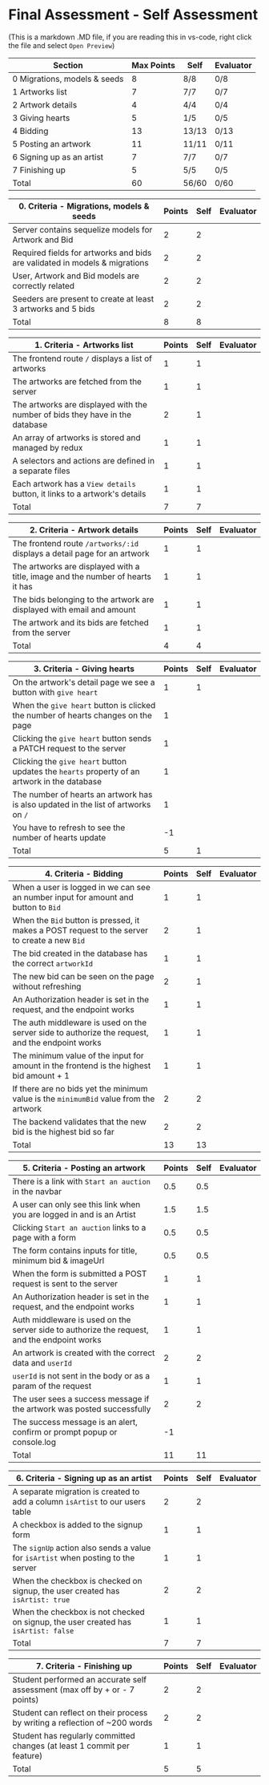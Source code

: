 # Final Assessment - Self Assessment

(This is a markdown .MD file, if you are reading this in vs-code, right click the file and select `Open Preview`)

| Section                      | Max Points | Self  | Evaluator |
| ---------------------------- | ---------- | ----- | --------- |
| 0 Migrations, models & seeds | 8          | 8/8   | 0/8       |
| 1 Artworks list              | 7          | 7/7   | 0/7       |
| 2 Artwork details            | 4          | 4/4   | 0/4       |
| 3 Giving hearts              | 5          | 1/5   | 0/5       |
| 4 Bidding                    | 13         | 13/13 | 0/13      |
| 5 Posting an artwork         | 11         | 11/11 | 0/11      |
| 6 Signing up as an artist    | 7          | 7/7   | 0/7       |
| 7 Finishing up               | 5          | 5/5   | 0/5       |
| Total                        | 60         | 56/60 | 0/60      |

| 0. Criteria - Migrations, models & seeds                                   | Points | Self | Evaluator |
| -------------------------------------------------------------------------- | ------ | ---- | --------- |
| Server contains sequelize models for Artwork and Bid                       | 2      | 2    |           |
| Required fields for artworks and bids are validated in models & migrations | 2      | 2    |           |
| User, Artwork and Bid models are correctly related                         | 2      | 2    |           |
| Seeders are present to create at least 3 artworks and 5 bids               | 2      | 2    |           |
| Total                                                                      | 8      | 8    |           |

| 1. Criteria - Artworks list                                                  | Points | Self | Evaluator |
| ---------------------------------------------------------------------------- | ------ | ---- | --------- |
| The frontend route `/` displays a list of artworks                           | 1      | 1    |           |
| The artworks are fetched from the server                                     | 1      | 1    |           |
| The artworks are displayed with the number of bids they have in the database | 2      | 1    |           |
| An array of artworks is stored and managed by redux                          | 1      | 1    |           |
| A selectors and actions are defined in a separate files                      | 1      | 1    |           |
| Each artwork has a `View details` button, it links to a artwork's details    | 1      | 1    |           |
| Total                                                                        | 7      | 7    |           |

| 2. Criteria - Artwork details                                                  | Points | Self | Evaluator |
| ------------------------------------------------------------------------------ | ------ | ---- | --------- |
| The frontend route `/artworks/:id` displays a detail page for an artwork       | 1      | 1    |           |
| The artworks are displayed with a title, image and the number of hearts it has | 1      | 1    |           |
| The bids belonging to the artwork are displayed with email and amount          | 1      | 1    |           |
| The artwork and its bids are fetched from the server                           | 1      | 1    |           |
| Total                                                                          | 4      | 4    |           |

| 3. Criteria - Giving hearts                                                                  | Points | Self | Evaluator |
| -------------------------------------------------------------------------------------------- | ------ | ---- | --------- |
| On the artwork's detail page we see a button with `give heart`                               | 1      | 1    |           |
| When the `give heart` button is clicked the number of hearts changes on the page             | 1      |      |           |
| Clicking the `give heart` button sends a PATCH request to the server                         | 1      |      |           |
| Clicking the `give heart` button updates the `hearts` property of an artwork in the database | 1      |      |           |
| The number of hearts an artwork has is also updated in the list of artworks on `/`           | 1      |      |           |
| You have to refresh to see the number of hearts update                                       | -1     |      |           |
| Total                                                                                        | 5      | 1    |           |

| 4. Criteria - Bidding                                                                           | Points | Self | Evaluator |
| ----------------------------------------------------------------------------------------------- | ------ | ---- | --------- |
| When a user is logged in we can see an number input for amount and button to `Bid`              | 1      | 1    |           |
| When the `Bid` button is pressed, it makes a POST request to the server to create a new `Bid`   | 2      | 1    |           |
| The bid created in the database has the correct `artworkId`                                     | 1      | 1    |           |
| The new bid can be seen on the page without refreshing                                          | 2      | 1    |           |
| An Authorization header is set in the request, and the endpoint works                           | 1      | 1    |           |
| The auth middleware is used on the server side to authorize the request, and the endpoint works | 1      | 1    |           |
| The minimum value of the input for amount in the frontend is the highest bid amount + 1         | 1      | 1    |           |
| If there are no bids yet the minimum value is the `minimumBid` value from the artwork           | 2      | 2    |           |
| The backend validates that the new bid is the highest bid so far                                | 2      | 2    |           |
| Total                                                                                           | 13     | 13   |           |

| 5. Criteria - Posting an artwork                                                            | Points | Self | Evaluator |
| ------------------------------------------------------------------------------------------- | ------ | ---- | --------- |
| There is a link with `Start an auction` in the navbar                                       | 0.5    | 0.5  |           |
| A user can only see this link when you are logged in and is an Artist                       | 1.5    | 1.5  |           |
| Clicking `Start an auction` links to a page with a form                                     | 0.5    | 0.5  |           |
| The form contains inputs for title, minimum bid & imageUrl                                  | 0.5    | 0.5  |           |
| When the form is submitted a POST request is sent to the server                             | 1      | 1    |           |
| An Authorization header is set in the request, and the endpoint works                       | 1      | 1    |           |
| Auth middleware is used on the server side to authorize the request, and the endpoint works | 1      | 1    |           |
| An artwork is created with the correct data and `userId`                                    | 2      | 2    |           |
| `userId` is not sent in the body or as a param of the request                               | 1      | 1    |           |
| The user sees a success message if the artwork was posted successfully                      | 2      | 2    |           |
| The success message is an alert, confirm or prompt popup or console.log                     | -1     |      |           |
| Total                                                                                       | 11     | 11   |           |

| 6. Criteria - Signing up as an artist                                              | Points | Self | Evaluator |
| ---------------------------------------------------------------------------------- | ------ | ---- | --------- |
| A separate migration is created to add a column `isArtist` to our users table      | 2      | 2    |           |
| A checkbox is added to the signup form                                             | 1      | 1    |           |
| The `signUp` action also sends a value for `isArtist` when posting to the server   | 1      | 1    |           |
| When the checkbox is checked on signup, the user created has `isArtist: true`      | 2      | 2    |           |
| When the checkbox is not checked on signup, the user created has `isArtist: false` | 1      | 1    |           |
| Total                                                                              | 7      | 7    |           |

| 7. Criteria - Finishing up                                                 | Points | Self | Evaluator |
| -------------------------------------------------------------------------- | ------ | ---- | --------- |
| Student performed an accurate self assessment (max off by + or - 7 points) | 2      | 2    |           |
| Student can reflect on their process by writing a reflection of ~200 words | 2      | 2    |           |
| Student has regularly committed changes (at least 1 commit per feature)    | 1      | 1    |           |
| Total                                                                      | 5      | 5    |           |
